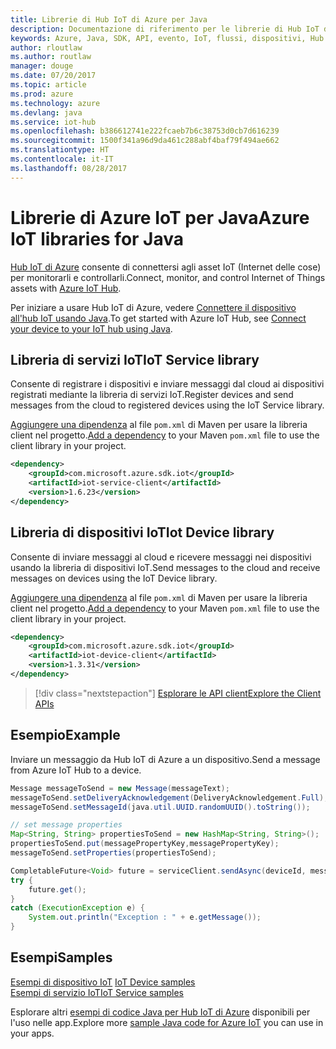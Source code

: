 ```yaml
---
title: Librerie di Hub IoT di Azure per Java
description: Documentazione di riferimento per le librerie di Hub IoT di Azure per Java
keywords: Azure, Java, SDK, API, evento, IoT, flussi, dispositivi, Hub IoT
author: rloutlaw
ms.author: routlaw
manager: douge
ms.date: 07/20/2017
ms.topic: article
ms.prod: azure
ms.technology: azure
ms.devlang: java
ms.service: iot-hub
ms.openlocfilehash: b386612741e222fcaeb7b6c38753d0cb7d616239
ms.sourcegitcommit: 1500f341a96d9da461c288abf4baf79f494ae662
ms.translationtype: HT
ms.contentlocale: it-IT
ms.lasthandoff: 08/28/2017
---
```

# <a name="azure-iot-libraries-for-java"></a><span data-ttu-id="3a611-104">Librerie di Azure IoT per Java</span><span class="sxs-lookup"><span data-stu-id="3a611-104">Azure IoT libraries for Java</span></span>

<span data-ttu-id="3a611-105">[Hub IoT di Azure](https://docs.microsoft.com/en-us/azure/iot-hub/iot-hub-what-is-iot-hub) consente di connettersi agli asset IoT (Internet delle cose) per monitorarli e controllarli.</span><span class="sxs-lookup"><span data-stu-id="3a611-105">Connect, monitor, and control Internet of Things assets with [Azure IoT Hub](https://docs.microsoft.com/en-us/azure/iot-hub/iot-hub-what-is-iot-hub).</span></span>

<span data-ttu-id="3a611-106">Per iniziare a usare Hub IoT di Azure, vedere [Connettere il dispositivo all'hub IoT usando Java](/azure/iot-hub/iot-hub-java-java-getstarted).</span><span class="sxs-lookup"><span data-stu-id="3a611-106">To get started with Azure IoT Hub, see [Connect your device to your IoT hub using Java](/azure/iot-hub/iot-hub-java-java-getstarted).</span></span>

## <a name="iot-service-library"></a><span data-ttu-id="3a611-107">Libreria di servizi IoT</span><span class="sxs-lookup"><span data-stu-id="3a611-107">IoT Service library</span></span>

<span data-ttu-id="3a611-108">Consente di registrare i dispositivi e inviare messaggi dal cloud ai dispositivi registrati mediante la libreria di servizi IoT.</span><span class="sxs-lookup"><span data-stu-id="3a611-108">Register devices and send messages from the cloud to registered devices using the IoT Service library.</span></span>

<span data-ttu-id="3a611-109">[Aggiungere una dipendenza](https://maven.apache.org/guides/getting-started/index.html#How_do_I_use_external_dependencies) al file `pom.xml` di Maven per usare la libreria client nel progetto.</span><span class="sxs-lookup"><span data-stu-id="3a611-109">[Add a dependency](https://maven.apache.org/guides/getting-started/index.html#How_do_I_use_external_dependencies) to your Maven `pom.xml` file to use the client library in your project.</span></span>  

```XML
<dependency>
    <groupId>com.microsoft.azure.sdk.iot</groupId>
    <artifactId>iot-service-client</artifactId>
    <version>1.6.23</version>
</dependency>
```   

## <a name="iot-device-library"></a><span data-ttu-id="3a611-110">Libreria di dispositivi IoT</span><span class="sxs-lookup"><span data-stu-id="3a611-110">Iot Device library</span></span>

<span data-ttu-id="3a611-111">Consente di inviare messaggi al cloud e ricevere messaggi nei dispositivi usando la libreria di dispositivi IoT.</span><span class="sxs-lookup"><span data-stu-id="3a611-111">Send messages to the cloud and receive messages on devices using the IoT Device library.</span></span>

<span data-ttu-id="3a611-112">[Aggiungere una dipendenza](https://maven.apache.org/guides/getting-started/index.html#How_do_I_use_external_dependencies) al file `pom.xml` di Maven per usare la libreria client nel progetto.</span><span class="sxs-lookup"><span data-stu-id="3a611-112">[Add a dependency](https://maven.apache.org/guides/getting-started/index.html#How_do_I_use_external_dependencies) to your Maven `pom.xml` file to use the client library in your project.</span></span>  

```XML
<dependency>
    <groupId>com.microsoft.azure.sdk.iot</groupId>
    <artifactId>iot-device-client</artifactId>
    <version>1.3.31</version>
</dependency>
```

> [!div class="nextstepaction"]
> [<span data-ttu-id="3a611-113">Esplorare le API client</span><span class="sxs-lookup"><span data-stu-id="3a611-113">Explore the Client APIs</span></span>](/java/api/overview/azure/iot/clientlibrary)   

## <a name="example"></a><span data-ttu-id="3a611-114">Esempio</span><span class="sxs-lookup"><span data-stu-id="3a611-114">Example</span></span>

<span data-ttu-id="3a611-115">Inviare un messaggio da Hub IoT di Azure a un dispositivo.</span><span class="sxs-lookup"><span data-stu-id="3a611-115">Send a message from Azure IoT Hub to a device.</span></span>

```java
Message messageToSend = new Message(messageText);
messageToSend.setDeliveryAcknowledgement(DeliveryAcknowledgement.Full);
messageToSend.setMessageId(java.util.UUID.randomUUID().toString());

// set message properties
Map<String, String> propertiesToSend = new HashMap<String, String>();
propertiesToSend.put(messagePropertyKey,messagePropertyKey);
messageToSend.setProperties(propertiesToSend);

CompletableFuture<Void> future = serviceClient.sendAsync(deviceId, messageToSend);
try {
    future.get();
}
catch (ExecutionException e) {
    System.out.println("Exception : " + e.getMessage());
}
```


## <a name="samples"></a><span data-ttu-id="3a611-116">Esempi</span><span class="sxs-lookup"><span data-stu-id="3a611-116">Samples</span></span>

<span data-ttu-id="3a611-117">[Esempi di dispositivo IoT](https://github.com/Azure/azure-iot-sdk-java/tree/master/device/iot-device-samples)   </span><span class="sxs-lookup"><span data-stu-id="3a611-117">[IoT Device samples](https://github.com/Azure/azure-iot-sdk-java/tree/master/device/iot-device-samples)   </span></span>  
[<span data-ttu-id="3a611-118">Esempi di servizio IoT</span><span class="sxs-lookup"><span data-stu-id="3a611-118">IoT Service samples</span></span>](https://github.com/Azure/azure-iot-sdk-java/tree/master/service/iot-service-samples)

<span data-ttu-id="3a611-119">Esplorare altri [esempi di codice Java per Hub IoT di Azure](https://azure.microsoft.com/resources/samples/?platform=java&term=iot) disponibili per l'uso nelle app.</span><span class="sxs-lookup"><span data-stu-id="3a611-119">Explore more [sample Java code for Azure IoT](https://azure.microsoft.com/resources/samples/?platform=java&term=iot) you can use in your apps.</span></span>
